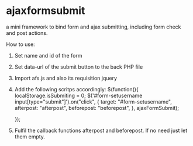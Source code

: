 # ajaxformsubmit
a mini framework to bind form and ajax submitting, including form check and post actions.

How to use:

1. Set name and id of the form
2. Set data-url of the submit button to the back PHP file
3. Import afs.js and also its requisition jquery
	<script type="text/javascript" src="js/jquery-1.10.2.min.js"></script>
	<script type="text/javascript" src="js/afs.js"></script>
4. Add the following scritps accordingly:
	$(function(){
		localStorage.isSubmiting = 0;
		$('#form-setusername input[type="submit"]').on("click", {
	        target: "#form-setusername",
	        afterpost: "afterpost",
	        beforepost: "beforepost",
	    }, ajaxFormSubmit);

	}); 
5. Fulfil the callback functions afterpost and beforepost. If no need just let them empty.

